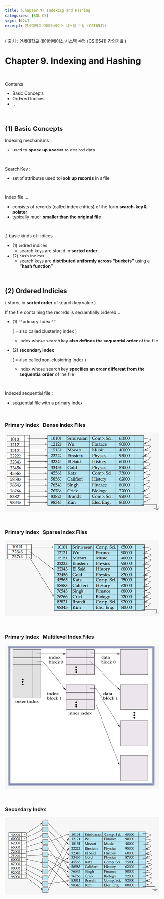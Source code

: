 ```yaml
---
title: (Chapter 9) Indexing and Hashing
categories: [SQL,CS]
tags: [SQL]
excerpt: 연세대학교 데이터베이스 시스템 수업 (CSI6541)
---
```


<script src="https://cdn.mathjax.org/mathjax/latest/MathJax.js?config=TeX-AMS-MML_HTMLorMML" type="text/javascript"></script>
( 출처 : 연세대학교 데이터베이스 시스템 수업 (CSI6541) 강의자료 )

# Chapter 9. Indexing and Hashing

<br>

Contents

- Basic Concepts
- Ordered Indices
- ..

<br>

## (1) Basic Concepts

Indexing mechanisms 

- used to **speed up access** to desired data

<br>

Search Key :

- set of attributes used to **look up records** in a file

<br>

Index file ...

- consists of records (called index entries) of the form **search-key & pointer**
- typically much **smaller than the original file**

<br>

2 basic kinds of indices

- (1) ordred indices
  - search keys are stored in **sorted order**
- (2) hash indices
  - search keys are **distributed uniformly across “buckets”** using a **“hash function”**

<br>

## (2) Ordered Indicies

( stored in **sorted order** of search key value )

If the file containing the records is sequentially ordered...

- (1) **primary index **

  ( = also called clustering index )

  - index whose search key **also defines the sequential order** of the file

- (2) **secondary index**

  ( = also called non-clustering index )

  - index whose search key **specifies an order different from the sequential order** of the file

<br>

Indexed sequential file : 

- sequential file with a primary index

<br>

### Primary Index : Dense Index Files

![figure2](/assets/img/sql/img64.png)

<br>

### Primary Index : Sparse Index Files

![figure2](/assets/img/sql/img63.png)

<br>

### Primary Index : Multilevel Index Files

![figure2](/assets/img/sql/img62.png)

<br>

### Secondary Index

![figure2](/assets/img/sql/img61.png)